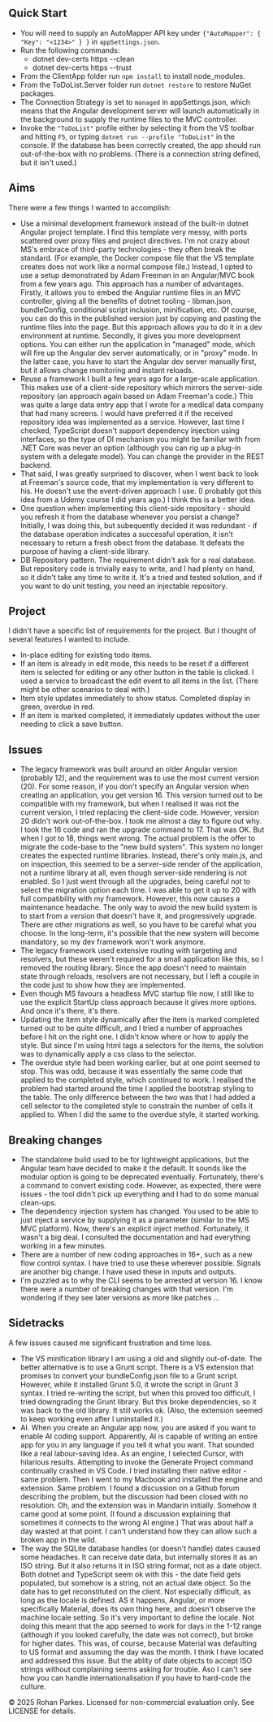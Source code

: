 ## Quick Start

- You will need to supply an AutoMapper API key under
  `{"AutoMapper": { "Key": "<1234>" } }`
in `appSettings.json`.
- Run the following commands:
  - dotnet dev-certs https --clean
  - dotnet dev-certs https --trust
- From the ClientApp folder run `npm install` to install node_modules.
- From the ToDoList.Server folder run `dotnet restore` to restore NuGet packages.
- The Connection Strategy is set to `managed` in appSettings.json, which means that the Angular development server will launch automatically in the background to supply the runtime files to the MVC controller.
- Invoke the `"ToDoList"` profile either by selecting it from the VS toolbar and hitting `F5`, or typing `dotnet run --profile "ToDoList"` in the console. If the database has been correctly created, the app should run out-of-the-box with no problems. (There is a connection string defined, but it isn't used.)

## Aims

There were a few things I wanted to accomplish:

- Use a minimal development framework instead of the built-in dotnet Angular project template. I find this template very messy, with ports scattered over proxy files and project directives. I'm not crazy about MS's embrace of third-party technologies - they often break the standard. (For example, the Docker compose file that the VS template creates does not work like a normal compose file.)
Instead, I opted to use a setup demonstrated by Adam Freeman in an Angular/MVC book from a few years ago. This approach has a number of advantages. Firstly, it allows you to embed the Angular runtime files in an MVC controller, giving all the benefits of dotnet tooling - libman.json, bundleConfig, conditional script inclusion, minification, etc. Of course, you can do this in the published version just by copying and pasting the runtime files into the page. But this approach allows you to do it in a dev environment at runtime. Secondly, it gives you more development options. You can either run the application in "managed" mode, which will fire up the Angular dev server automatically, or in "proxy" mode. In the latter case, you have to start the Angular dev server manually first, but it allows change monitoring and instant reloads.
- Reuse a framework I built a few years ago for a large-scale application. This makes use of a client-side repository which mirrors the server-side repository (an approach again based on Adam Freeman's code.) This was quite a large data entry app that I wrote for a medical data company that had many screens. I would have preferred it if the received repository idea was implemented as a service. However, last time I checked, TypeScript doesn't support dependency injection using interfaces, so the type of DI mechanism you might be familiar with from .NET Core was never an option (although you can rig up a plug-in system with a delegate model). You can change the provider in the REST backend.
- That said, I was greatly surprised to discover, when I went back to look at Freeman's source code, that my implementation is very different to his. He doesn't use the event-driven approach I use. (I probably got this idea from a Udemy course I did years ago.) I think this is a better idea.
- One question when implementing this client-side repository - should you refresh it from the database whenever you persist a change? Initially, I was doing this, but subequently decided it was redundant - if the database operation indicates a successful operation, it isn't necessary to return a fresh obect from the database. It defeats the purpose of having a client-side library.
- DB Repository pattern. The requirement didn't ask for a real database. But repository code is trivially easy to write, and I had plenty on hand, so it didn't take any time to write it. It's a tried and tested solution, and if you want to do unit testing, you need an injectable repository.

## Project

I didn't have a specific list of requirements for the project. But I thought of several features I wanted to include.

- In-place editing for existing todo items.
- If an item is already in edit mode, this needs to be reset if a different item is selected for editing or any other button in the table is clicked. I used a service to broadcast the edit event to all items in the list. (There might be other scenarios to deal with.)
- Item style updates immediately to show status. Completed display in green, overdue in red.
- If an item is marked completed, it immediately updates without the user needing to click a save button.

## Issues

- The legacy framework was built around an older Angular version (probably 12), and the requirement was to use the most current version (20). For some reason, if you don't specify an Angular version when creating an application, you get version 16. This version turned out to be compatible with my framework, but when I realised it was not the current version, I tried replacing the client-side code. However, version 20 didn't work out-of-the-box. I took me almost a day to figure out why. I took the 16 code and ran the upgrade command to 17. That was OK. But when I got to 18, things went wrong. The actual problem is the offer to migrate the code-base to the "new build system". This system no longer creates the expected runtime libraries. Instead, there's only main.js, and on inspection, this seemed to be a server-side render of the application, not a runtime library at all, even though server-side rendering is not enabled. So I just went through all the upgrades, being careful not to select the migration option each time. I was able to get it up to 20 with full compatibility with my framework. However, this now causes a maintenance headache. The only way to avoid the new build system is to start from a version that doesn't have it, and progressively upgrade. There are other migrations as well, so you have to be careful what you choose. In the long-term, it's possible that the new system will become mandatory, so my dev framework won't work anymore.
- The legacy framework used extensive routing with targeting and resolvers, but these weren't required for a small application like this, so I removed the routing library. Since the app doesn't need to maintain state through reloads, resolvers are not necessary, but I left a couple in the code just to show how they are implemented.
- Even though MS favours a headless MVC startup file now, I still like to use the explicit StartUp class approach because it gives more options. And once it's there, it's there.
- Updating the item style dynamically after the item is marked completed turned out to be quite difficult, and I tried a number of approaches before I hit on the right one. I didn't know where or how to apply the style. But since I'm using html tags a selectors for the items, the solution was to dynamically apply a css class to the selector.
- The overdue style had been working earlier, but at one point seemed to stop. This was odd, because it was essentially the same code that applied to the completed style, which continued to work. I realised the problem had started around the time I applied the bootstrap styling to the table. The only difference between the two was that I had added a cell selector to the completed style to constrain the number of cells it applied to. When I did the same to the overdue style, it started working.

## Breaking changes

- The standalone build used to be for lightweight applications, but the Angular team have decided to make it the default. It sounds like the modular option is going to be deprecated eventually. Fortunately, there's a command to convert existing code. However, as expected, there were issues - the tool didn't pick up everything and I had to do some manual clean-ups.
- The dependency injection system has changed. You used to be able to just inject a service by supplying it as a parameter (similar to the MS MVC platform). Now, there's an explicit inject method. Fortunately, it wasn't a big deal. I consulted the documentation and had everything working in a few minutes.
- There are a number of new coding approaches in 16+, such as a new flow control syntax. I have tried to use these wherever possible. Signals are another big change. I have used these in inputs and outputs.
- I'm puzzled as to why the CLI seems to be arrested at version 16. I know there were a number of breaking changes with that version. I'm wondering if they see later versions as more like patches ...

## Sidetracks

A few issues caused me significant frustration and time loss.

- The VS minification library I am using a old and slightly out-of-date. The better alternative is to use a Grunt script. There is a VS extension that promises to convert your bundleConfig.json file to a Grunt script. However, while it installed Grunt 5.0, it wrote the script in Grunt 3 syntax. I tried re-writing the script, but when this proved too difficult, I tried downgrading the Grunt library. But this broke dependencies, so it was back to the old library. It still works ok. (Also, the extension seemed to keep working even after I uninstalled it.)
- AI. When you create an Angular app now, you are asked if you want to enable AI coding support. Apparently, AI is capable of writing an entire app for you in any language if you tell it what you want. That sounded like a real labour-saving idea. As an engine, I selected Cursor, with hilarious results. Attempting to invoke the Generate Project command continually crashed in VS Code. I tried installing their native editor - same problem. Then I went to my Macbook and installed the engine and extension. Same problem. I found a discussion on a Github forum describing the problem, but the discussion had been closed with no resolution. Oh, and the extension was in Mandarin initially. Somehow it came good at some point. (I found a discussion explaining that sometimes it connects to the wrong AI engine.) That was about half a day wasted at that point. I can't understand how they can allow such a broken app in the wild.
- The way the SQLite database handles (or doesn't handle) dates caused some headaches. It can receive date data, but internally stores it as an ISO string. But it also returns it in ISO string format, not as a date object. Both dotnet and TypeScript seem ok with this - the date field gets populated, but somehow is a string, not an actual date object. So the date has to get reconstituted on the client. Not especially difficult, as long as the locale is defined. AS it happens, Angular, or more specifically Material, does its own thing here, and doesn't observe the machine locale setting. So it's very important to define the locale. Not doing this meant that the app seemed to work for days in the 1-12 range (although if you looked carefully, the date was not correct), but broke for higher dates. This was, of course, because Material was defaulting to US format and assuming the day was the month. I think I have located and addressed this issue. But the ablity of date objects to accept ISO strings without complaining seems asking for trouble. Aso I can't see how you can handle internationalisation if you have to hard-code the culture.

© 2025 Rohan Parkes. Licensed for non-commercial evaluation only.
See LICENSE for details.

